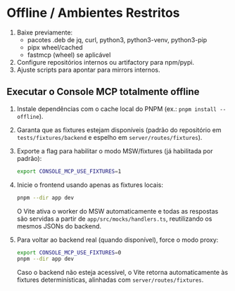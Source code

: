 
# Offline / Ambientes Restritos

1) Baixe previamente:
   - pacotes .deb de jq, curl, python3, python3-venv, python3-pip
   - pipx wheel/cached
   - fastmcp (wheel) se aplicável
2) Configure repositórios internos ou artifactory para npm/pypi.
3) Ajuste scripts para apontar para mirrors internos.

## Executar o Console MCP totalmente offline

1. Instale dependências com o cache local do PNPM (ex.: `pnpm install --offline`).
2. Garanta que as fixtures estejam disponíveis (padrão do repositório em `tests/fixtures/backend` e espelho em `server/routes/fixtures`).
3. Exporte a flag para habilitar o modo MSW/fixtures (já habilitada por padrão):

   ```bash
   export CONSOLE_MCP_USE_FIXTURES=1
   ```

4. Inicie o frontend usando apenas as fixtures locais:

   ```bash
   pnpm --dir app dev
   ```

   O Vite ativa o worker do MSW automaticamente e todas as respostas são servidas a partir de `app/src/mocks/handlers.ts`, reutilizando os mesmos JSONs do backend.

5. Para voltar ao backend real (quando disponível), force o modo proxy:

   ```bash
   export CONSOLE_MCP_USE_FIXTURES=0
   pnpm --dir app dev
   ```

   Caso o backend não esteja acessível, o Vite retorna automaticamente às fixtures determinísticas, alinhadas com `server/routes/fixtures`.
